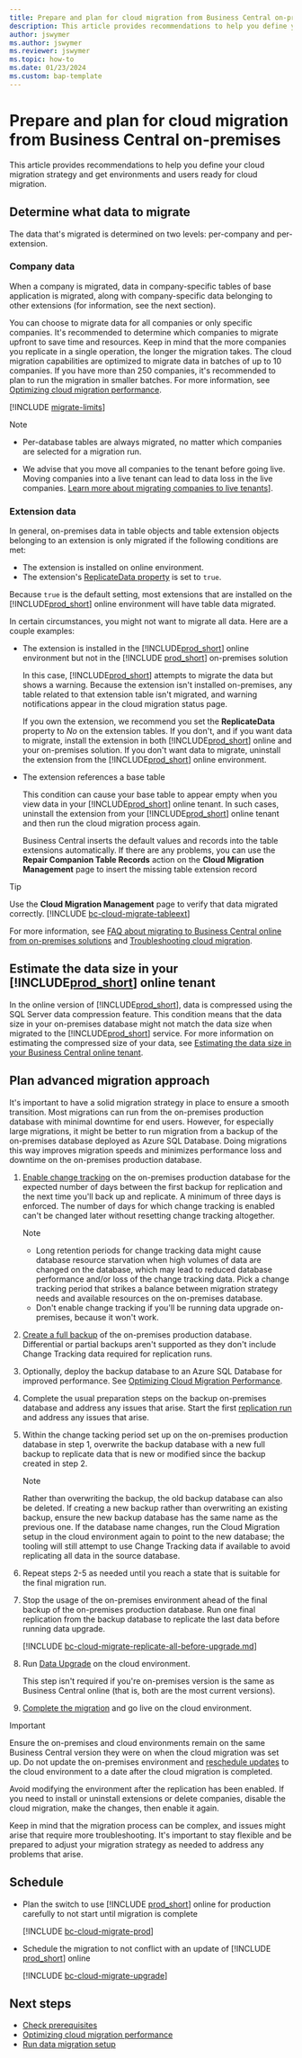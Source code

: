 ```yaml
---
title: Prepare and plan for cloud migration from Business Central on-premises
description: This article provides recommendations to help you define your cloud migration strategy and get environments and users ready for cloud migration.
author: jswymer
ms.author: jswymer
ms.reviewer: jswymer
ms.topic: how-to
ms.date: 01/23/2024
ms.custom: bap-template 
---
```

# Prepare and plan for cloud migration from Business Central on-premises

This article provides recommendations to help you define your cloud migration strategy and get environments and users ready for cloud migration.

## Determine what data to migrate

The data that's migrated is determined on two levels: per-company and per-extension.

### Company data

When a company is migrated, data in company-specific tables of base application is migrated, along with company-specific data belonging to other extensions (for information, see the next section).

You can choose to migrate data for all companies or only specific companies. It's recommended to determine which companies to migrate upfront to save time and resources. Keep in mind that the more companies you replicate in a single operation, the longer the migration takes. The cloud migration capabilities are optimized to migrate data in batches of up to 10 companies. If you have more than 250 companies, it's recommended to plan to run the migration in smaller batches. For more information, see [Optimizing cloud migration performance](migration-optimize-replication.md#reduce-the-number-of-companies-migrated).

[!INCLUDE [migrate-limits](../developer/includes/migrate-limits.md)]

> [!NOTE]
> - Per-database tables are always migrated, no matter which companies are selected for a migration run.
>
> - We advise that you move all companies to the tenant before going live. Moving companies into a live tenant can lead to data loss in the live companies. [Learn more about migrating companies to live tenants](migrate-companies-live-tenant.md)].

### Extension data

In general, on-premises data in table objects and table extension objects belonging to an extension is only migrated if the following conditions are met:

- The extension is installed on online environment.
- The extension's [ReplicateData property](../developer/properties/devenv-replicatedata-property.md) is set to `true`.

Because `true` is the default setting, most extensions that are installed on the [!INCLUDE[prod_short](../includes/prod_short.md)] online environment will have table data migrated.  

In certain circumstances, you might not want to migrate all data. Here are a couple examples:

- The extension is installed in the [!INCLUDE[prod_short](../includes/prod_short.md)] online environment but not in the [!INCLUDE [prod_short](../includes/prod_short.md)] on-premises solution

    In this case, [!INCLUDE[prod_short](../includes/prod_short.md)] attempts to migrate the data but shows a warning. Because the extension isn't installed on-premises, any table related to that extension table isn't migrated, and warning notifications appear in the cloud migration status page.

    If you own the extension, we recommend you set the **ReplicateData** property to *No* on the extension tables. If you don't, and if you want data to migrate, install the extension in both [!INCLUDE[prod_short](../includes/prod_short.md)] online and your on-premises solution. If you don't want data to migrate, uninstall the extension from the [!INCLUDE[prod_short](../includes/prod_short.md)] online environment.  

- The extension references a base table

    This condition can cause your base table to appear empty when you view data in your [!INCLUDE[prod_short](../includes/prod_short.md)] online tenant. In such cases, uninstall the extension from your [!INCLUDE[prod_short](../includes/prod_short.md)] online tenant and then run the cloud migration process again.

    Business Central inserts the default values and records into the table extensions automatically. If there are any problems, you can use the **Repair Companion Table Records** action on the **Cloud Migration Management** page to insert the missing table extension record

> [!TIP]
> Use the **Cloud Migration Management** page to verify that data migrated correctly. [!INCLUDE [bc-cloud-migrate-tableext](../includes/bc-cloud-migrate-tableext.md)]

For more information, see [FAQ about migrating to Business Central online from on-premises solutions](faq-migrate-data.md) and [Troubleshooting cloud migration](migration-troubleshooting.md).  

## Estimate the data size in your [!INCLUDE[prod_short](../includes/prod_short.md)] online tenant

In the online version of [!INCLUDE[prod_short](../developer/includes/prod_short.md)], data is compressed using the SQL Server data compression feature. This condition means that the data size in your on-premises database might not match the data size when migrated to the [!INCLUDE[prod_short](../developer/includes/prod_short.md)] service. For more information on estimating the compressed size of your data, see [Estimating the data size in your Business Central online tenant](./cloud-migration-estimate-compressed-data-size.md). 

## Plan advanced migration approach

It's important to have a solid migration strategy in place to ensure a smooth transition. Most migrations can run from the on-premises production database with minimal downtime for end users. However, for especially large migrations, it might be better to run migration from a backup of the on-premises database deployed as Azure SQL Database. Doing migrations this way improves migration speeds and minimizes performance loss and downtime on the on-premises production database.

1. [Enable change tracking](/sql/relational-databases/track-changes/enable-and-disable-change-tracking-sql-server) on the on-premises production database for the expected number of days between the first backup for replication and the next time you'll back up and replicate. A minimum of three days is enforced. The number of days for which change tracking is enabled can't be changed later without resetting change tracking altogether.


   > [!NOTE]
   > - Long retention periods for change tracking data might cause database resource starvation when high volumes of data are changed on the database, which may lead to reduced database performance and/or loss of the change tracking data. Pick a change tracking period that strikes a balance between migration strategy needs and available resources on the on-premises database.
   > - Don't enable change tracking if you'll be running data upgrade on-premises, because it won't work.

2. [Create a full backup](/sql/relational-databases/backup-restore/create-a-full-database-backup-sql-server) of the on-premises production database. Differential or partial backups aren't supported as they don't include Change Tracking data required for replication runs.
3. Optionally, deploy the backup database to an Azure SQL Database for improved performance. See [Optimizing Cloud Migration Performance](migration-optimize-replication.md).
4. Complete the usual preparation steps on the backup on-premises database and address any issues that arise. Start the first [replication run](migrate-data-replication-run.md) and address any issues that arise.
5. Within the change tacking period set up on the on-premises production database in step 1, overwrite the backup database with a new full backup to replicate data that is new or modified since the backup created in step 2.

   > [!NOTE]
   > Rather than overwriting the backup, the old backup database can also be deleted. If creating a new backup rather than overwriting an existing backup, ensure the new backup database has the same name as the previous one. If the database name changes, run the Cloud Migration setup in the cloud environment again to point to the new database; the tooling will still attempt to use Change Tracking data if available to avoid replicating all data in the source database.
6. Repeat steps 2-5 as needed until you reach a state that is suitable for the final migration run.
7. Stop the usage of the on-premises environment ahead of the final backup of the on-premises production database. Run one final replication from the backup database to replicate the last data before running data upgrade.

   [!INCLUDE [bc-cloud-migrate-replicate-all-before-upgrade.md](../includes/bc-cloud-migrate-replicate-all-before-upgrade.md)]
8. Run [Data Upgrade](migration-data-upgrade.md) on the cloud environment.

   This step isn't required if you're on-premises version is the same as Business Central online (that is, both are the most current versions).

9. [Complete the migration](migration-finish.md) and go live on the cloud environment.

> [!IMPORTANT]
> Ensure the on-premises and cloud environments remain on the same Business Central version they were on when the cloud migration was set up. Do not update the on-premises environment and [reschedule updates](update-rollout-timeline.md) to the cloud environment to a date after the cloud migration is completed.
>
> Avoid modifying the environment after the replication has been enabled. If you need to install or uninstall extensions or delete companies, disable the cloud migration, make the changes, then enable it again.

Keep in mind that the migration process can be complex, and issues might arise that require more troubleshooting. It's important to stay flexible and be prepared to adjust your migration strategy as needed to address any problems that arise.

## Schedule

- Plan the switch to use [!INCLUDE [prod_short](../includes/prod_short.md)] online for production carefully to not start until migration is complete  

  [!INCLUDE [bc-cloud-migrate-prod](../includes/bc-cloud-migrate-prod.md)]  

- Schedule the migration to not conflict with an update of [!INCLUDE [prod_short](../includes/prod_short.md)] online

  [!INCLUDE [bc-cloud-migrate-upgrade](../includes/bc-cloud-migrate-upgrade.md)]

## Next steps

- [Check prerequisites](cloud-migration-prerequisites.md)  
- [Optimizing cloud migration performance](migration-optimize-replication.md)  
- [Run data migration setup](migration-setup.md)
